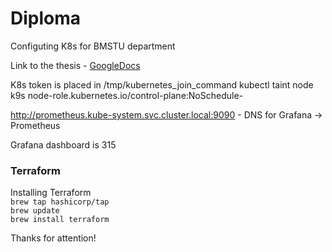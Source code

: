 # Diploma
Configuting K8s for BMSTU department

Link to the thesis - [GoogleDocs](https://docs.google.com/document/d/1j3J5q9caRZ7amjac2oHKkS3EQivKc2Pc/edit)

K8s token is placed in /tmp/kubernetes_join_command
kubectl taint node k9s node-role.kubernetes.io/control-plane:NoSchedule-

http://prometheus.kube-system.svc.cluster.local:9090 - DNS for Grafana -> Prometheus

Grafana dashboard is 315

### Terraform
Installing Terraform<br>
<code>brew tap hashicorp/tap</code> <br>
<code>brew update</code><br>
<code>brew install terraform</code><br>



Thanks for attention!
